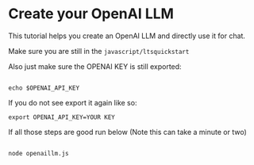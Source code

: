 # Create your OpenAI LLM

This tutorial helps you create an OpenAI LLM and directly use it for chat.

Make sure you are still in the <code>javascript/ltsquickstart</code>

Also just make sure the OPENAI KEY is still exported:

```devdocs_run

echo $OPENAI_API_KEY

```

If you do not see export it again like so:

```
export OPENAI_API_KEY=YOUR KEY
```


If all those steps are good run below (Note this can take a minute or two)


```devdocs_run

node openaillm.js

```
